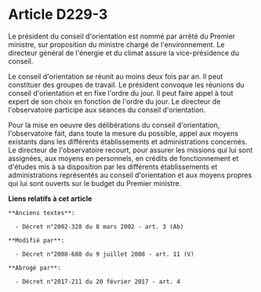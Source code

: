 # Article D229-3

Le président du conseil d'orientation est nommé par arrêté du Premier ministre, sur proposition du ministre chargé de
l'environnement. Le directeur général de l'énergie et du climat assure la vice-présidence du conseil.

Le conseil d'orientation se réunit au moins deux fois par an. Il peut constituer des groupes de travail. Le président
convoque les réunions du conseil d'orientation et en fixe l'ordre du jour. Il peut faire appel à tout expert de son choix en
fonction de l'ordre du jour. Le directeur de l'observatoire participe aux séances du conseil d'orientation.

Pour la mise en oeuvre des délibérations du conseil d'orientation, l'observatoire fait, dans toute la mesure du possible,
appel aux moyens existants dans les différents établissements et administrations concernés. Le directeur de l'observatoire
recourt, pour assurer les missions qui lui sont assignées, aux moyens en personnels, en crédits de fonctionnement et d'études
mis à sa disposition par les différents établissements et administrations représentés au conseil d'orientation et aux moyens
propres qui lui sont ouverts sur le budget du Premier ministre.

**Liens relatifs à cet article**

	**Anciens textes**:

	  - Décret n°2002-328 du 8 mars 2002 - art. 3 (Ab)

	**Modifié par**:

	  - Décret n°2008-680 du 9 juillet 2008 - art. 11 (V)

	**Abrogé par**:

	  - Décret n°2017-211 du 20 février 2017 - art. 4
